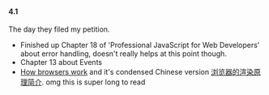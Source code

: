 #### 4.1
The day they filed my petition.  
- Finished up Chapter 18 of 'Professional JavaScript for Web Developers' about error handling, doesn't really helps at this point though.  
- Chapter 13 about Events  
- [How browsers work](https://www.html5rocks.com/en/tutorials/internals/howbrowserswork/) and it's condensed Chinese version [浏览器的渲染原理简介](https://coolshell.cn/articles/9666.html). omg this is super long to read  
  